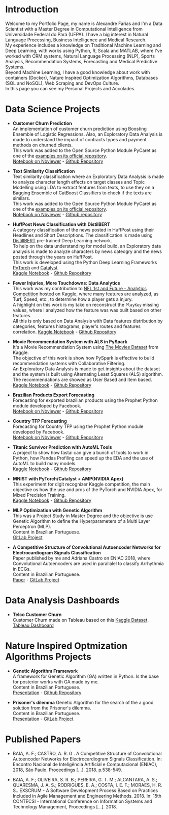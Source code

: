 # Introduction

Welcome to my Portfolio Page, my name is Alexandre Farias and I'm a Data Scientist with a Master Degree in Computational Intelligence from Universidade Federal do Pará (UFPA). I have a big interest in Natural Language Processing, Business Intelligence and Medical Research. <br>
My experience includes a knowledge on Traditional Machine Learning and Deep Learning, with works using Python, R, Scala and MATLAB, where I've worked with CRM systems, Natural Language Processing (NLP), Sports Analysis, Recommendation Systems, Forecasting and Medical Predictive Systems.<br>
Beyond Machine Learning, I have a good knowledge about work with containers (Docker), Nature Inspired Optimization Algorithms, Databases (SQL and NoSQL), Web Scraping and DevOps Culture.<br>
In this page you can see my Personal Projects and Accolades.<br>

# Data Science Projects
* **Customer Churn Prediction**<br>
An implementation of customer churn prediction using Boosting Ensemble of Logistic Regressions. Also, an Exploratory Data Analysis is made to understand the impact of contracts types and payment methods on churned clients.<br>
This work was added to the Open Source Python Module PyCaret as one of the [examples on its official repository](https://github.com/pycaret/pycaret/blob/master/examples/PyCaret%202%20Customer%20Churn%20Prediction.ipynb).<br>
[Notebook on Nbviewer](https://nbviewer.jupyter.org/github/pycaret/pycaret/blob/master/examples/PyCaret%202%20Customer%20Churn%20Prediction.ipynb) - [Github Repository](https://github.com/alfarias/customer-churn-prediction)

* **Text Similarity Classification**<br>
Text similarity classification where an Exploratory Data Analysis is made to analyze character length effects on target classes and Topic Modelling using LDA to extract features from texts, to use they on a Bagging Ensemble of CatBoost Classifiers to check if the texts are similars. <br>
This work was added to the Open Source Python Module PyCaret as one of the [examples on its official repository](https://github.com/pycaret/pycaret/blob/master/examples/PyCaret%202%20Text%20Similarity%20Classification.ipynb).<br>
[Notebook on Nbviewer](https://nbviewer.jupyter.org/github/alfarias/text-similarity-classification/blob/master/notebooks/main.ipynb) - [Github repository](https://github.com/alfarias/text-similarity-classification)

* **HuffPost News Classification with DistilBERT**<br>
A category classification of the news posted in HuffPost using their Headlines and Short Descriptions. The classification is made using [DistillBERT](https://arxiv.org/abs/1910.01108) pre-trained Deep Learning network.<br>
To help on the data understanding for model build, an Exploratory data analysis is made to analyze characters by news cateogry and the news posted through the years on HuffPost. <br>
This work is developed using the Python Deep Learning Frameworks [PyTorch](https://pytorch.org/) and [Catalyst](https://github.com/catalyst-team/catalyst).<br>
[Kaggle Notebook](https://www.kaggle.com/alfarias/huffpost-news-classification-with-distilbert) - [Github Repository](https://github.com/alfarias/news-classification-distilbert)


* **Fewer Injuries, More Touchdowns: Data Analytics**<br>
This work was my contribution to [NFL 1st and Future - Analytics Competition]() hosted on Kaggle, where many features are analyzed, as Turf, Speed, etc., to determine how a player gets a injury.<br>
A highlight on this work is my take on reconstruct the `PlayKey` missing values, where I analyzed how the feature was was built based on other features. <br>
All this is only based on Data Analysis with Data features distribution by categories, features histograms, player's routes and features correlation.
[Kaggle Notebook](https://www.kaggle.com/alfarias/fewer-injuries-more-touchdowns-data-analytics) - [Github Repository](https://github.com/alfarias/nfl-injuries-analytics)

* **Movie Recommendation System with ALS in PySpark**<br>
It's a Movie Recommendation System using [The Movies Dataset](https://www.kaggle.com/rounakbanik/the-movies-dataset) from Kaggle.<br> The objective of this work is show how PySpark is effective to build recommendation systems with Collaborative Filtering. <br>
An Exploratory Data Analysis is made to get insights about the dataset and the system is built using Alternating Least Squares (ALS) algorithm.<br>
The recommendations are showed as User Based and Item based.<br>
[Kaggle Notebook](https://www.kaggle.com/alfarias/movie-recommendation-system-with-als-in-pyspark) - [Github Repository](https://github.com/alfarias/pyspark-movie-recommendation-system)

* **Brazilian Products Export Forecasting**<br>
Forecasting for exported brazilian products using the Prophet Python module developed by Facebook.<br>
[Notebook on Nbviewer](https://nbviewer.jupyter.org/github/alfarias/forecasting-challenge-4i/blob/master/notebooks/case2.ipynb) - [Github Repository](https://github.com/alfarias/forecasting-challenge-4i)

* **Country TFP Forecasting**<br>
Forecasting for Country TFP using the Prophet Python module developed by Facebook.<br>
[Notebook on Nbviewer](https://nbviewer.jupyter.org/github/alfarias/forecasting-challenge-4i/blob/master/notebooks/case1.ipynb) - [Github Repository](https://github.com/alfarias/forecasting-challenge-4i)

* **Titanic Survivor Prediction with AutoML Tools**<br>
A project to show how fastai can give a bunch of tools to work in Python, how Pandas Profiling can speed up the EDA and the use of AutoML to build many models.<br>
[Kaggle Notebook](https://www.kaggle.com/alfarias/fastanic-fastai-pandas-profiling-h2o-automl) - [Github Repository](https://github.com/alfarias/titanic_survivor_h2oautoml)

* **MNIST with PyTorch/Catalyst + AMP(NVIDIA Apex)**<br>
This experiment for digit recognizer Kaggle competition, the main objective os how the use and pros of the PyTorch and NVIDIA Apex, for Mixed Precision Training.<br>
[Kaggle Notebook](https://www.kaggle.com/alfarias/mnist-with-pytorch-catalyst-amp-nvidia-apex) - [Github Repository](https://github.com/alfarias/digit-recognizer-catalyst-nvidia-apex)

* **MLP Optimization with Genetic Algorithm**<br>
This was a Project Study in Master Degree and the objective is use Genetic Algorithm to define the Hyperparameters of a Multi Layer Perceptron (MLP).<br>
Content in Brazilian Portuguese.<br>
[GitLab Project](https://gitlab.com/alfarias/ann-arrhythmia)

* **A Competitive Structure of Convolutional Autoencoder Networks for Electrocardiogram Signals Classification**<br>
Paper published by me and Adriana Castro on ENIAC 2018, where Convolutional Autoencoders are used in parallalel to classify Arrhythmia in ECGs.<br>
Content in Brazilian Portuguese.<br>
[Paper](https://sol.sbc.org.br/index.php/eniac/article/view/4446) - [GitLab Project](https://gitlab.com/alfarias/cae)

# Data Analysis Dashboards
* **Telco Customer Churn**<br>
Customer Churn made on Tableau based on this [Kaggle Dataset](https://www.kaggle.com/blastchar/telco-customer-churn).<br>
[Tableau Dashboard](https://public.tableau.com/profile/alexandre.farias#!/vizhome/Telco-Customers/ChurnDashboard)

# Nature Inspired Optmization Algorithms Projects
* **Genetic Algorithm Framework** <br>
A framework for Genetic Algorithm (GA) written in Python. Is the base for posterior works with GA made by me.<br>
Content in Brazilian Portuguese.<br>
[Presentation](https://raw.githubusercontent.com/alfarias/framework-ga/master/Apresenta%C3%A7%C3%A3o%20-%20Arcabou%C3%A7o%20do%20AG.pdf) - [Github Repository](https://github.com/alfarias/framework-ga)

* **Prisoner's dilemma**
Genetic Algorithm for the search of the a good solution from the Prisoner's dilemma.<br>
Content in Brazilian Portuguese.<br>
[Presentation](https://gitlab.com/alfarias/ga_dilemadosprisioneiros/-/blob/master/apresentacao_-_dilema_dos_prisioneiros.pdf) - [GitLab Project](https://gitlab.com/alfarias/ga_dilemadosprisioneiros)

# Published Papers

* BAIA, A. F.; CASTRO, A. R. G . A Competitive Structure of Convolutional Autoencoder Networks for Electrocardiogram Signals Classification. In: Encontro Nacional de Inteligência Artificial e Computacional (ENIAC), 2018, São Paulo. Proceedings [...]. 2018. p.538-549.

* BAIA, A. F.; OLIVEIRA, S. R. B.; PEREIRA, G. T. M.; ALCANTARA, A. S.; QUARESMA, J. A. S.; RODRIGUES, E. A.; COSTA, I. E. F.; MORAES, H. R. S.. EXSCRUM - A Software Development Process Based on Practices Included in Agile Management and Engineering Methods. 2018. In: 15th CONTECSI - International Conference on Information Systems and Technology Management,
Proceedings [...]. 2018.
